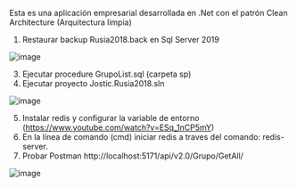 Esta es una aplicación empresarial desarrollada en .Net con el patrón Clean Architecture (Arquitectura limpia)

1. Restaurar backup Rusia2018.back en Sql Server 2019
   
![image](https://github.com/Richard879/Jostic.Rusia2018/assets/36724120/3c259da6-e92c-4705-8e15-dd71cbeef1db)

3. Ejecutar procedure GrupoList.sql (carpeta sp)
4. Ejecutar proyecto Jostic.Rusia2018.sln
   
![image](https://github.com/Richard879/Jostic.Rusia2018/assets/36724120/6ae59403-e470-4664-98ad-262e4d0cea38)

5. Instalar redis y configurar la variable de entorno (https://www.youtube.com/watch?v=ESq_1nCP5mY) 
6. En la línea de comando (cmd) iniciar redis a traves del comando: redis-server.
7. Probar Postman http://localhost:5171/api/v2.0/Grupo/GetAll/
   
![image](https://github.com/Richard879/Jostic.Rusia2018/assets/36724120/4d9531f7-7a79-41b0-9633-8509b5145977)

   
   
